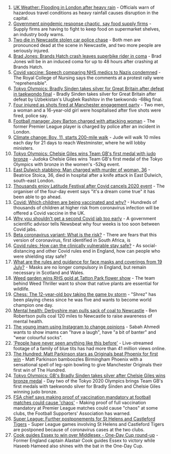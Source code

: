 1. [UK Weather: Flooding in London after heavy rain](https://www.bbc.co.uk/news/uk-england-london-57963856) - Officials warn of hazardous travel conditions as heavy rainfall causes disruption in the capital.
2. [Government pingdemic response chaotic, say food supply firms](https://www.bbc.co.uk/news/business-57936883) - Supply firms are having to fight to keep food on supermarket shelves, an industry body warns.
3. [Two die in Newcastle stolen car police chase](https://www.bbc.co.uk/news/uk-england-tyne-57963486) - Both men are pronounced dead at the scene in Newcastle, and two more people are seriously injured.
4. [Brad Jones: Brands Hatch crash leaves superbike rider in coma](https://www.bbc.co.uk/news/uk-england-kent-57963166) - Brad Jones will be in an induced coma for up to 48 hours after crashing at Brands Hatch.
5. [Covid vaccine: Speech comparing NHS medics to Nazis condemned](https://www.bbc.co.uk/news/uk-57962675) - The Royal College of Nursing says the comments at a protest rally were "reprehensible".
6. [Tokyo Olympics: Bradly Sinden takes silver for Great Britain after defeat in taekwondo final](https://www.bbc.co.uk/sport/olympics/57963176) - Bradly Sinden takes silver for Great Britain after defeat by Uzbekistan's Ulugbek Rashitov in the taekwondo -68kg final.
7. [Four injured as shots fired at Manchester engagement party](https://www.bbc.co.uk/news/uk-england-manchester-57960851) - Two men, a woman and a 16-year-old girl were hospitalised after five shots were fired, police say.
8. [Football manager Joey Barton charged with attacking woman](https://www.bbc.co.uk/news/uk-england-london-57960977) - The former Premier League player is charged by police after an incident in London.
9. [Climate change: Boy, 11, starts 200-mile walk](https://www.bbc.co.uk/news/uk-england-leeds-57961176) - Jude will walk 10 miles each day for 21 days to reach Westminster, where he will lobby ministers.
10. [Tokyo Olympics: Chelsie Giles wins Team GB's first medal with judo bronze](https://www.bbc.co.uk/sport/olympics/57960295) - Judoka Chelsie Giles wins Team GB's first medal of the Tokyo Olympics with bronze in the women's -52kg event.
11. [East Dulwich stabbing: Man charged with murder of woman, 36](https://www.bbc.co.uk/news/uk-england-london-57925777) - Beatrice Stoica, 36, died in hospital after a knife attack in East Dulwich, south-east London.
12. [Thousands enjoy Latitude Festival after Covid cancels 2020 event](https://www.bbc.co.uk/news/uk-england-suffolk-57960887) - The organiser of the four-day event says "it's a dream come true" it has been able to go ahead.
13. [Covid: Which children are being vaccinated and why?](https://www.bbc.co.uk/news/health-57888429) - Hundreds of thousands of children at higher risk from coronavirus infection will be offered a Covid vaccine in the UK.
14. [Why you shouldn't get a second Covid jab too early](https://www.bbc.co.uk/news/newsbeat-57682233) - A government scientific advisor tells Newsbeat why four weeks is too soon between Covid jabs.
15. [Beta coronavirus variant: What is the risk?](https://www.bbc.co.uk/news/health-55534727) - There are fears that this version of coronavirus, first identified in South Africa, is
16. [Covid rules: How can the clinically vulnerable stay safe?](https://www.bbc.co.uk/news/health-51997151) - As social-distancing and other Covid rules end in England, how can people who were shielding stay safe?
17. [What are the rules and guidance for face masks and coverings from 19 July?](https://www.bbc.co.uk/news/health-51205344) - Masks are no longer compulsory in England, but remain necessary in Scotland and Wales.
18. [Weed garden wins RHS gold at Tatton Park flower show](https://www.bbc.co.uk/news/uk-england-manchester-57961460) - The team behind Weed Thriller want to show that native plants are essential for wildlife.
19. [Chess: The 12-year-old boy taking the game by storm](https://www.bbc.co.uk/news/uk-england-london-57919082) - "Shrez" has been playing chess since he was five and wants to become world champion one day.
20. [Mental health: Derbyshire man pulls sack of coal to Newcastle](https://www.bbc.co.uk/news/uk-england-derbyshire-57915879) - Ben Robertson pulls coal 120 miles to Newcastle to raise awareness of mental health.
21. [The young imam using Instagram to change opinions](https://www.bbc.co.uk/news/uk-england-manchester-57946493) - Sabah Ahmedi wants to show imams can "have a laugh", have "a bit of banter" and "wear colourful socks".
22. ['People have never seen anything like this before'](https://www.bbc.co.uk/news/uk-england-leicestershire-57836610) - Live-streamed footage of a family of blue tits has had more than 41 million views online.
23. [The Hundred: Matt Parkinson stars as Originals beat Phoenix for first win](https://www.bbc.co.uk/sport/cricket/57964027) - Matt Parkinson bamboozles Birmingham Phoenix with a sensational spell of leg-spin bowling to give Manchester Originals their first win of The Hundred.
24. [Tokyo Olympics: GB's Bradly Sinden takes silver after Chelsie Giles wins bronze medal](https://www.bbc.co.uk/sport/olympics/57962633) - Day two of the Tokyo 2020 Olympics brings Team GB's first medals with taekwondo silver for Bradly Sinden and Chelsie Giles winning judo bronze.
25. [FSA chief says making proof of vaccination mandatory at football matches could cause 'chaos'](https://www.bbc.co.uk/sport/football/57963468) - Making proof of full vaccination mandatory at Premier League matches could cause "chaos" at some clubs, the Football Supporters' Association has warned.
26. [Super League: Further postponements for St Helens and Castleford Tigers](https://www.bbc.co.uk/sport/rugby-league/57964789) - Super League games involving St Helens and Castleford Tigers are postponed because of coronavirus cases at the two clubs.
27. [Cook guides Essex to win over Middlesex - One-Day Cup round-up](https://www.bbc.co.uk/sport/cricket/57963326) - Former England captain Alastair Cook guides Essex to victory while Haseeb Hameed also shines with the bat in the One-Day Cup.
